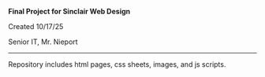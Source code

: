 **Final Project for Sinclair Web Design**

Created 10/17/25

Senior IT, Mr. Nieport

---------------------------------------------

Repository includes html pages, css sheets, images, and js scripts.

